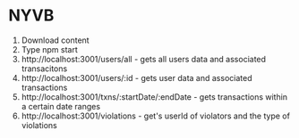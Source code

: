 # NYVB
1. Download content
2. Type npm start
3. http://localhost:3001/users/all - gets all users data and associated transacitons
4. http://localhost:3001/users/:id - gets user data and associated transactions
5. http://localhost:3001/txns/:startDate/:endDate - gets transactions within a certain date ranges
6. http://localhost:3001/violations - get's userId of violators and the type of violations

